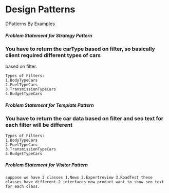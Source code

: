 # Design Patterns
DPatterns By Examples

##### Problem Statement for Strategy Pattern 
### You have to return the carType based on filter, so basically client required different types of cars 
based on filter.
```
Types of Filters:
1.BodyTypeCars
2.FuelTypeCars
3.TransmissionTypeCars
4.BudgetTypeCars
```
##### Problem Statement for Template Pattern 
### You have to return the car data based on filter and seo text for each filter will be different
```
Types of Filters:
1.BodyTypeCars
2.FuelTypeCars
3.TransmissionTypeCars
4.BudgetTypeCars
```
##### Problem Statement for Visitor Pattern
```
suppose we have 3 classes 1.News 2.Expertreview 3.RoadTest these classes have different-2 interfaces now product want to show seo text for each class.
```
